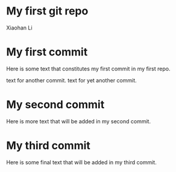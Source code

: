 My first git repo
================
Xiaohan Li

# My first commit

Here is some text that constitutes my first commit in my first repo.

text for another commit. text for yet another commit.

# My second commit

Here is more text that will be added in my second commit.

# My third commit

Here is some final text that will be added in my third commit.
